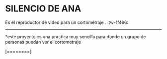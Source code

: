 # **SILENCIO DE ANA**
Es el reproductor de video para un cortometraje .  :tw-1f496:

------------

*este proyecto es una practica muy sencilla para donde un grupo de personas puedan ver el cortometraje


[========]

